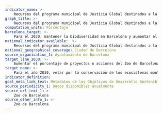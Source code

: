 ```yaml
---
indicator_name: >-
    Recursos del programa municipal de Justicia Global destinados a la prevención de la biodiversidad del planeta
graph_title: >-
    Recursos del programa municipal de Justicia Global destinados a la prevención de la biodiversidad del planeta
computation_units: Porcentaje
barcelona_target: >-
	Para el 2030, mantener la biodiversidad en Barcelona y aumentar el esfuerzo en la lucha por la preservación de la biodiversidad del planeta
national_indicator_available:  >-
	Recursos del programa municipal de Justicia Global destinados a la prevención de la biodiversidad del planeta
national_geographical_coverage: Ciudad de Barcelona
source_organisation_1: Ayuntamiento de Barcelona
target_line_2030: >-
    Aumentar el porcentaje de proyectos o acciones del Zoo de Barcelona para la investigación y la conservación dedicados a especies de fauna autóctona. Valor meta 2030: Por determinar
target_name: >-
	Para el año 2030, velar por la conservación de los ecosistemas montañosos, incluyendo su biodiversidad, con el fin de mejorar su capacidad de proporcionar beneficios esenciales para el desarrollo sostenible
indicator_definition:
goal_meta_link_text: Metadatos de los Objetivos de Desarrollo Sostenible de las Naciones Unidas (pdf 894kB)
source_periodicity_1: Datos disponibles anualmente
source_url_text_1: >-
    Zoo de Barcelona
source_other_info_1: >-
    Zoo de Barcelona
---
```

